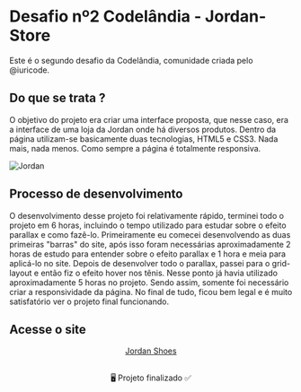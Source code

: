 # Desafio nº2 Codelândia - Jordan-Store

Este é o segundo desafio da Codelândia, comunidade criada pelo @iuricode. 

## Do que se trata ?

O objetivo do projeto era criar uma interface proposta, que nesse caso, era a interface de uma loja da Jordan onde há diversos produtos. Dentro da página utilizam-se basicamente duas tecnologias, HTML5 e CSS3. Nada mais, nada menos. Como sempre a página é totalmente responsiva.

![Jordan](https://user-images.githubusercontent.com/86028187/136412053-1093ac97-2d97-48a7-8440-24294352299f.PNG)

## Processo de desenvolvimento

O desenvolvimento desse projeto foi relativamente rápido, terminei todo o projeto em 6 horas, incluindo o tempo utilizado para estudar sobre o efeito parallax e como fazê-lo.
Primeiramente eu comecei desenvolvendo as duas primeiras "barras" do site, após isso foram necessárias aproximadamente 2 horas de estudo para entender sobre o efeito parallax e 1 hora e meia para aplicá-lo no site. Depois de desenvolver todo o parallax, passei para o grid-layout e então fiz o efeito hover nos tênis.
Nesse ponto já havia utilizado aproximadamente 5 horas no projeto. Sendo assim, somente foi necessário criar a responsividade da página.
No final de tudo, ficou bem legal e é muito satisfatório ver o projeto final funcionando.

## Acesse o site

<div align="center">
  
<a href="https://deyvidjesus.github.io/Jordan-Store/" target="_blank">Jordan Shoes</a>
  
</div>

##

<div align="center">
  
🖥 Projeto finalizado ✅

</div>

